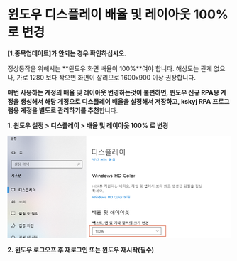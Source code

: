 # 윈도우 디스플레이 배율 및 레이아웃 100%로 변경

**\[1.종목업데이트]가 안되는 경우 확인하십시오.**

정상동작을 위해서는 **윈도우 화면 배율이 100%**여야 합니다. 해상도는 관계 없으나,  가로 1280 보다 작으면 화면이 잘리므로 1600x900 이상 권장합니다.

**매번 사용하는 계정의 배율 및 레이아웃 변경하는것이 불편하면, 윈도우 신규 RPA용 계정을 생성해서 해당 계정으로 디스플레이 배율을 설정해서 저장하고, kskyj RPA 프로그램용 계정을 별도로 관리하기를 추천**합니다.



**1. 윈도우 설정 > 디스플레이 > 배율 및 레이아웃 100% 로 변경**

![](<../../.gitbook/assets/image (14).png>)

**2. 윈도우 로그오프 후 재로그인 또는 윈도우 재시작(필수)**
